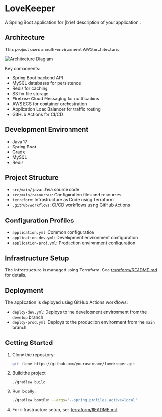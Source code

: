 # LoveKeeper

A Spring Boot application for [brief description of your application].

## Architecture

This project uses a multi-environment AWS architecture:

![Architecture Diagram](architecture-diagram.png)

Key components:
- Spring Boot backend API
- MySQL databases for persistence
- Redis for caching
- S3 for file storage
- Firebase Cloud Messaging for notifications
- AWS ECS for container orchestration
- Application Load Balancer for traffic routing
- GitHub Actions for CI/CD

## Development Environment

- Java 17
- Spring Boot
- Gradle
- MySQL
- Redis

## Project Structure

- `src/main/java`: Java source code
- `src/main/resources`: Configuration files and resources
- `terraform`: Infrastructure as Code using Terraform
- `.github/workflows`: CI/CD workflows using GitHub Actions

## Configuration Profiles

- `application.yml`: Common configuration
- `application-dev.yml`: Development environment configuration
- `application-prod.yml`: Production environment configuration

## Infrastructure Setup

The infrastructure is managed using Terraform. See [terraform/README.md](terraform/README.md) for details.

## Deployment

The application is deployed using GitHub Actions workflows:

- `deploy-dev.yml`: Deploys to the development environment from the `develop` branch
- `deploy-prod.yml`: Deploys to the production environment from the `main` branch

## Getting Started

1. Clone the repository:
   ```bash
   git clone https://github.com/yourusername/lovekeeper.git
   ```

2. Build the project:
   ```bash
   ./gradlew build
   ```

3. Run locally:
   ```bash
   ./gradlew bootRun --args='--spring.profiles.active=local'
   ```

4. For infrastructure setup, see [terraform/README.md](terraform/README.md).